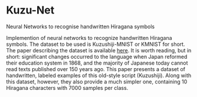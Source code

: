 # Kuzu-Net
Neural Networks to recognise handwritten Hiragana symbols

Implemention of neural networks to recognize handwritten Hiragana symbols. The dataset to be used is Kuzushiji-MNIST or KMNIST for short. The paper describing the dataset is available [here](https://arxiv.org/pdf/1812.01718.pdf "Reference"). It is worth reading, but in short: significant changes occurred to the language when Japan reformed their education system in 1868, and the majority of Japanese today cannot read texts published over 150 years ago. This paper presents a dataset of handwritten, labeled examples of this old-style script (Kuzushiji). Along with this dataset, however, they also provide a much simpler one, containing 10 Hiragana characters with 7000 samples per class. 

